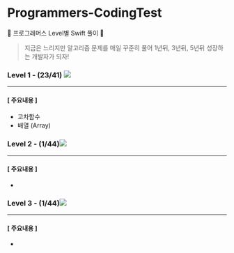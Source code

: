 # Programmers-CodingTest
🐢 프로그래머스 Level별 Swift 풀이 🚀

>지금은 느리지만 알고리즘 문제를 매일 꾸준히 풀어 1년뒤, 3년뒤, 5년뒤 성장하는 개발자가 되자!



### Level 1 - (23/41) ![](https://us-central1-progress-markdown.cloudfunctions.net/progress/56)

---

#### [ 주요내용 ]

- 고차함수 
- 배열 (Array)



### Level 2 - (1/44)![](https://us-central1-progress-markdown.cloudfunctions.net/progress/5)

---

#### [ 주요내용 ]

- 



### Level 3 - (1/44)![](https://us-central1-progress-markdown.cloudfunctions.net/progress/0)

---

#### [ 주요내용 ]

- 



